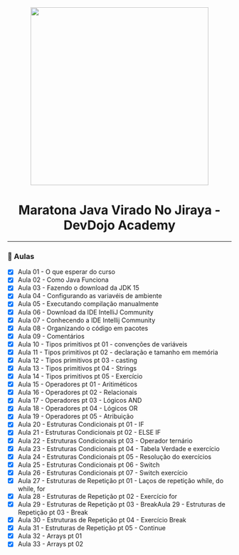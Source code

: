 <div align="center">
    <img src="https://devdojo.academy/images/LOGO_WHITE.svg" width="400">
    <h1>Maratona Java Virado No Jiraya - DevDojo Academy</h1>
    <hr>
</div>

### :memo: Aulas
- [x] Aula 01 - O que esperar do curso
- [x] Aula 02 - Como Java Funciona
- [x] Aula 03 - Fazendo o download da JDK 15
- [x] Aula 04 - Configurando as variavéis de ambiente
- [x] Aula 05 - Executando compilação manualmente
- [x] Aula 06 - Download da IDE IntelliJ Community
- [x] Aula 07 - Conhecendo a IDE Intellij Community
- [x] Aula 08 - Organizando o código em pacotes
- [x] Aula 09 - Comentários
- [x] Aula 10 - Tipos primitivos pt 01 - convenções de variáveis
- [x] Aula 11 - Tipos primitivos pt 02 - declaração e tamanho em memória
- [x] Aula 12 - Tipos primitivos pt 03 - casting
- [x] Aula 13 - Tipos primitivos pt 04 - Strings
- [x] Aula 14 - Tipos primitivos pt 05 - Exercício
- [x] Aula 15 - Operadores pt 01 - Aritiméticos
- [x] Aula 16 - Operadores pt 02 - Relacionais
- [x] Aula 17 - Operadores pt 03 - Lógicos AND
- [x] Aula 18 - Operadores pt 04 - Lógicos OR
- [x] Aula 19 - Operadores pt 05 - Atribuição
- [x] Aula 20 - Estruturas Condicionais pt 01 - IF
- [x] Aula 21 - Estruturas Condicionais pt 02 - ELSE IF
- [x] Aula 22 - Estruturas Condicionais pt 03 - Operador ternário
- [x] Aula 23 - Estruturas Condicionais pt 04 - Tabela Verdade e exercício
- [x] Aula 24 - Estruturas Condicionais pt 05 - Resolução do exercícios
- [x] Aula 25 - Estruturas Condicionais pt 06 - Switch
- [x] Aula 26 - Estruturas Condicionais pt 07 - Switch exercício
- [x] Aula 27 - Estruturas de Repetição pt 01 - Laços de repetição while, do while, for
- [x] Aula 28 - Estruturas de Repetição pt 02 - Exercício for
- [x] Aula 29 - Estruturas de Repetição pt 03 - BreakAula 29 - Estruturas de Repetição pt 03 - Break
- [x] Aula 30 - Estruturas de Repetição pt 04 - Exercício Break
- [x] Aula 31 - Estruturas de Repetição pt 05 - Continue
- [x] Aula 32 - Arrays pt 01
- [x] Aula 33 - Arrays pt 02